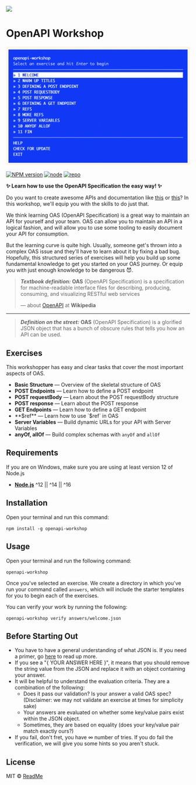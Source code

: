 [![](https://d3vv6lp55qjaqc.cloudfront.net/items/1M3C3j0I0s0j3T362344/Untitled-2.png)](https://readme.com)

# OpenAPI Workshop

![OpenAPI Workshop](./preview.png)

[![NPM version][npm-image]][npm-url]
[![node][node-image]][node-url]
[![repo][ci-image]][repo-url]

**✨ Learn how to use the OpenAPI Specification the easy way! ✨**

Do you want to create awesome APIs and documentation like [this](https://docs.readme.com/reference/getapispecification) or [this](https://developers.hoot.at/reference/post_hoot)? In this workshop, we'll equip you with the skills to do just that.

We think learning OAS (OpenAPI Specification) is a great way to maintain an API for yourself and your team. OAS can allow you to maintain an API in a logical fashion, and will allow you to use some tooling to easily document your API for consumption. 

But the learning curve is quite high. Usually, someone get's thrown into a complex OAS issue and they'll have to learn about it by fixing a bad bug. Hopefully, this structured series of exercises will help you build up some fundamental knowledge to get you started on your OAS journey. Or equip you with just enough knowledge to be dangerous 😈. 

> **_Textbook definition:_** **OAS** (OpenAPI Specification) is a specification for machine-readable interface files for describing, producing, consuming, and visualizing RESTful web services
>
> — about [OpenAPI] at **Wikipedia**

--------

> **_Definition on the street:_** **OAS** (OpenAPI Specification) is a glorified JSON object that has a bunch of obscure rules that tells you how an API can be used.

## Exercises

This workshopper has easy and clear tasks that cover the most important aspects of OAS.

* **Basic Structure** — Overview of the skeletal structure of OAS
* **POST Endpoints** — Learn how to define a POST endpoint
* **POST requestBody** — Learn about the POST requestBody structure
* **POST response** — Learn about the POST response
* **GET Endpoints** — Learn how to define a GET endpoint
* **$ref** — Learn how to use `$ref` in OAS
* **Server Variables** — Build dynamic URLs for your API with Server Variables
* **anyOf, allOf** — Build complex schemas with `anyOf` and `allOf`


## Requirements

If you are on Windows, make sure you are using at least version 12 of Node.js

* [**Node.js**](node-url) ^12 || ^14 || ^16

## Installation

Open your terminal and run this command:

    npm install -g openapi-workshop

## Usage

Open your terminal and run the following command:

    openapi-workshop


Once you've selected an exercise. We create a directory in which you've run your command called `answers`, which will include the starter templates for you to begin each of the exercises. 

You can verify your work by running the following:

    openapi-workshop verify answers/welcome.json

## Before Starting Out

- You have to have a general understanding of what JSON is. If you need a primer, go [here](https://developer.mozilla.org/en-US/docs/Learn/JavaScript/Objects/JSON) to read up more.
- If you see a "{ YOUR ANSWER HERE }", it means that you should remove the string value from the JSON and replace it with an object containing your answer.
- It will be helpful to understand the evaluation criteria. They are a combination of the following:
    - Does it pass our validation? Is your answer a valid OAS spec? (Disclaimer: we may not validate an exercise at times for simplicity sake)
    - Your answers are evaluated on whether some key/value pairs exist within the JSON object. 
    - Sometimes, they are based on equality (does your key/value pair match exactly ours?)
- If you fail, don't fret, you have ∞ number of tries. If you do fail the verification, we will give you some hints so you aren't stuck.

## License

MIT © [ReadMe](https://readme.com)

<!-- References -->

[node-url]: https://nodejs.org/en/
[npm-url]: https://npmjs.org/package/openapi-workshop
[OpenAPI]: https://en.wikipedia.org/wiki/OpenAPI_Specification
[repo-url]: https://github.com/readmeio/openapi-workshop

<!-- Badges -->

[ci-image]: https://img.shields.io/github/workflow/status/readmeio/openapi-workshop/CI?style=flat-square
[node-image]: https://img.shields.io/node/v/openapi-workshop.svg?style=flat-square
[npm-image]: https://img.shields.io/npm/v/openapi-workshop.svg?style=flat-square
